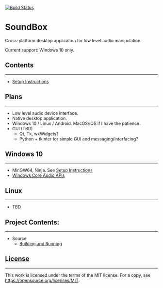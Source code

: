 [//]: # (I Build Logs)

[![Build Status](https://dev.azure.com/mgrahamsmith/SoundBox/_apis/build/status/mgrahamsmith.SoundBox?branchName=pipeline_setup)](https://dev.azure.com/mgrahamsmith/SoundBox/_build/latest?definitionId=1&branchName=pipeline_setup)

# SoundBox

Cross-platform desktop application for low level audio manipulation.

Current support: Windows 10 only.

## Contents
-----------
* [Setup Instructions](./source/docs/SetupInstructions.md)

## Plans
--------
* Low level audio device interface.
* Native desktop application.
* Windows 10 / Linux / Android. MacOS/iOS if I have the patience.
* GUI (TBD)
    * Qt, Tk, wxWidgets?
    * Python + tkinter for simple GUI and messaging/interfacing?

## Windows 10
-------------
* MinGW64, Ninja.  See [Setup Instructions](./source/docs/SetupInstructions.md)
* [Windows Core Audio APIs](https://docs.microsoft.com/en-us/windows/win32/coreaudio/core-audio-apis-in-windows-vista)

## Linux
--------
* TBD

## Project Contents:
--------------------
* Source
    * [Building and Running](./source/README.md)

## [License](./LICENSE)
-----------------------
This work is licensed under the terms of the MIT license.
For a copy, see <https://opensource.org/licenses/MIT>.
